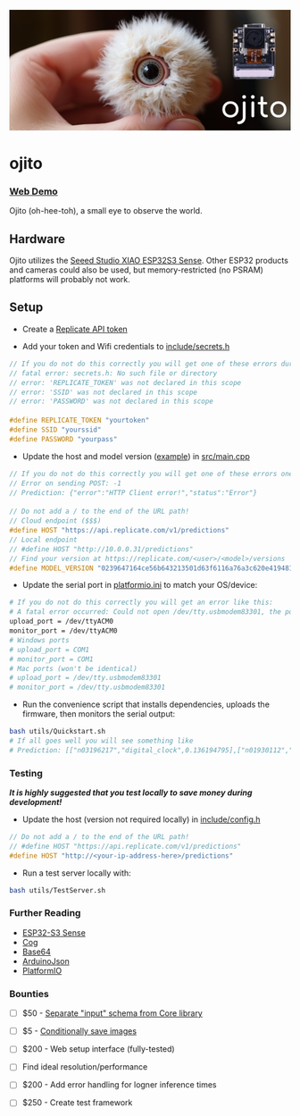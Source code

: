 ![ojito](docs/ojito.png)

# ojito

### [Web Demo](https://jimothyjohn.github.io/ojito/)

Ojito (oh-hee-toh), a small eye to observe the world.

## Hardware

Ojito utilizes the [Seeed Studio XIAO ESP32S3 Sense](https://www.seeedstudio.com/XIAO-ESP32S3-Sense-p-5639.html). Other ESP32 products and cameras could also be used, but memory-restricted (no PSRAM) platforms will probably not work.

## Setup

- Create a [Replicate API token](https://replicate.com/account/api-tokens)

- Add your token and Wifi credentials to [include/secrets.h](include/secrets.h) 

```cpp
// If you do not do this correctly you will get one of these errors during compilation:
// fatal error: secrets.h: No such file or directory
// error: 'REPLICATE_TOKEN' was not declared in this scope
// error: 'SSID' was not declared in this scope
// error: 'PASSWORD' was not declared in this scope

#define REPLICATE_TOKEN "yourtoken"
#define SSID "yourssid"
#define PASSWORD "yourpass"
```

- Update the host and model version ([example](https://replicate.com/tofighi/yolox/versions)) in [src/main.cpp](https://github.com/JimothyJohn/ojito/blob/531752320c08e60082aeb91b78dd55037f5ecef9/src/main.cpp#L8)

```cpp
// If you do not do this correctly you will get one of these errors one the serial monitor:
// Error on sending POST: -1
// Prediction: {"error":"HTTP Client error!","status":"Error"}

// Do not add a / to the end of the URL path!
// Cloud endpoint ($$$)
#define HOST "https://api.replicate.com/v1/predictions"
// Local endpoint
// #define HOST "http://10.0.0.31/predictions"
// Find your version at https://replicate.com/<user>/<model>/versions
#define MODEL_VERSION "0239647164ce56b643213501d63f6116a76a3c620e4194814968e8ba1aa64cb7"
```

- Update the serial port in [platformio.ini](platformio.ini) to match your OS/device:

```bash
# If you do not do this correctly you will get an error like this:
# A fatal error occurred: Could not open /dev/tty.usbmodem83301, the port doesn't exist
upload_port = /dev/ttyACM0
monitor_port = /dev/ttyACM0
# Windows ports
# upload_port = COM1
# monitor_port = COM1 
# Mac ports (won't be identical)
# upload_port = /dev/tty.usbmodem83301 
# monitor_port = /dev/tty.usbmodem83301
```

- Run the convenience script that installs dependencies, uploads the firmware, then monitors the serial output:

```bash
bash utils/Quickstart.sh
# If all goes well you will see something like
# Prediction: [["n03196217","digital_clock",0.136194795],["n01930112","nematode",0.078128502],["n02259212","leafhopper",0.039054286]]
```

### Testing

***It is highly suggested that you test locally to save money during development!***

- Update the host (version not required locally) in [include/config.h](include/config.h) 

```cpp
// Do not add a / to the end of the URL path!
// #define HOST "https://api.replicate.com/v1/predictions"
#define HOST "http://<your-ip-address-here>/predictions"
```

- Run a test server locally with:

```bash
bash utils/TestServer.sh
```

### Further Reading

- [ESP32-S3 Sense](https://github.com/limengdu/SeeedStudio-XIAO-ESP32S3-Sense-camera/tree/main)
- [Cog](https://github.com/replicate/cog)
- [Base64](https://github.com/adamvr/arduino-base64)
- [ArduinoJson](https://github.com/bblanchon/ArduinoJson)
- [PlatformIO](https://github.com/platformio/platformio-core)

### Bounties

- [ ] $50 - [Separate "input" schema from Core library](https://github.com/replicate/cog/issues/1259)

- [ ] $5 - [Conditionally save images](https://github.com/limengdu/SeeedStudio-XIAO-ESP32S3-Sense-camera/blob/78ad1b1d80888eb9d571d5725a91b527469fac79/take_photos/take_photos.ino#L33)

- [ ] $200 - Web setup interface (fully-tested)

- [ ] Find ideal resolution/performance

- [ ] $200 - Add error handling for logner inference times

- [ ] $250 - Create test framework

